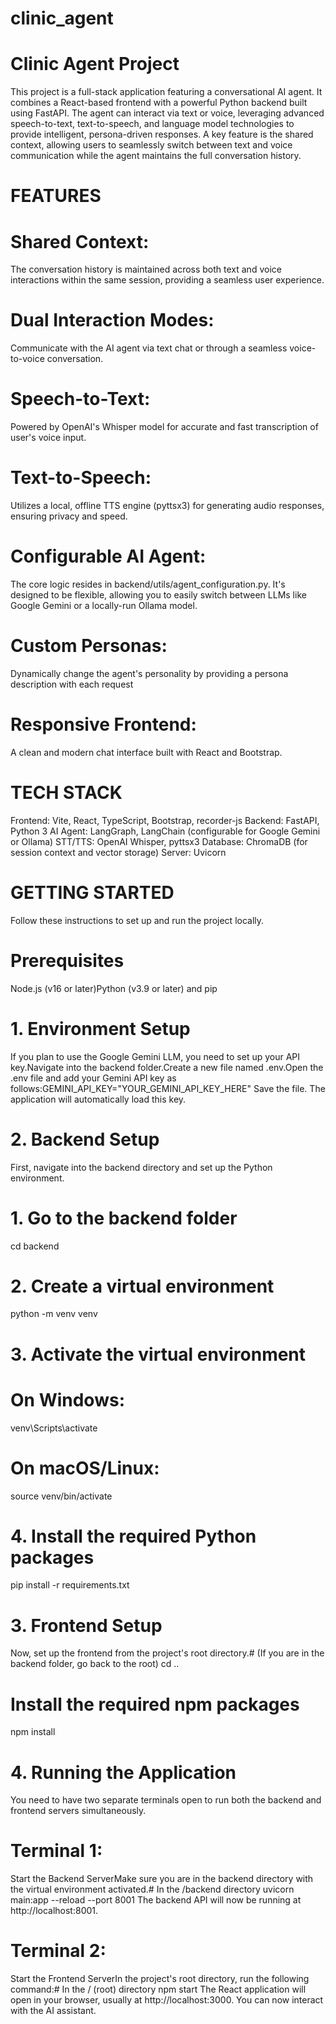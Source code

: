 # clinic_agent

# Clinic Agent Project
This project is a full-stack application featuring a conversational AI agent. It combines a React-based frontend with a powerful Python backend built using FastAPI. The agent can interact via text or voice, leveraging advanced speech-to-text, text-to-speech, and language model technologies to provide intelligent, persona-driven responses. A key feature is the shared context, allowing users to seamlessly switch between text and voice communication while the agent maintains the full conversation history.
# FEATURES
# Shared Context: 
The conversation history is maintained across both text and voice interactions within the same session, providing a seamless user experience.
# Dual Interaction Modes:  
Communicate with the AI agent via text chat or through a seamless voice-to-voice conversation.
# Speech-to-Text: 
Powered by OpenAI's Whisper model for accurate and fast transcription of user's voice input.
# Text-to-Speech: 
Utilizes a local, offline TTS engine (pyttsx3) for generating audio responses, ensuring privacy and speed.
# Configurable AI Agent: 
The core logic resides in backend/utils/agent_configuration.py. It's designed to be flexible, allowing you to easily switch between LLMs like Google Gemini or a locally-run Ollama model.
# Custom Personas:
 Dynamically change the agent's personality by providing a persona description with each request
# Responsive Frontend: 
 A clean and modern chat interface built with React and Bootstrap.
 
# TECH STACK
Frontend: Vite, React, TypeScript, Bootstrap, recorder-js
Backend: FastAPI, Python 3
AI Agent: LangGraph, LangChain (configurable for Google Gemini or Ollama)
STT/TTS: OpenAI Whisper, pyttsx3
Database: ChromaDB (for session context and vector storage)
Server: Uvicorn

# GETTING STARTED
Follow these instructions to set up and run the project locally.
# Prerequisites
Node.js (v16 or later)Python (v3.9 or later) and pip
# 1. Environment Setup
If you plan to use the Google Gemini LLM, you need to set up your API key.Navigate into the backend folder.Create a new file named .env.Open the .env file and add your Gemini API key as follows:GEMINI_API_KEY="YOUR_GEMINI_API_KEY_HERE"
Save the file. The application will automatically load this key.
# 2. Backend Setup
First, navigate into the backend directory and set up the Python environment.
# 1. Go to the backend folder
cd backend

# 2. Create a virtual environment
python -m venv venv

# 3. Activate the virtual environment
# On Windows:
venv\Scripts\activate
# On macOS/Linux:
source venv/bin/activate

# 4. Install the required Python packages
pip install -r requirements.txt
# 3. Frontend Setup
Now, set up the frontend from the project's root directory.# (If you are in the backend folder, go back to the root)
cd ..

# Install the required npm packages
npm install
# 4. Running the Application
You need to have two separate terminals open to run both the backend and frontend servers simultaneously.
# Terminal 1: 
Start the Backend ServerMake sure you are in the backend directory with the virtual environment activated.# In the /backend directory
uvicorn main:app --reload --port 8001
The backend API will now be running at http://localhost:8001.
# Terminal 2:
 Start the Frontend ServerIn the project's root directory, run the following command:# In the / (root) directory
npm start
The React application will open in your browser, usually at http://localhost:3000. You can now interact with the AI assistant.
